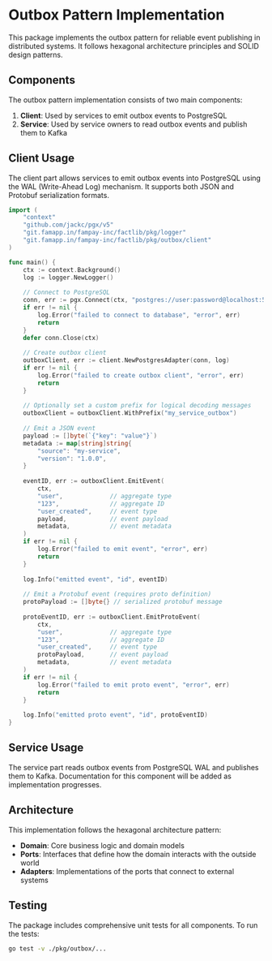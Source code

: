 # Outbox Pattern Implementation

This package implements the outbox pattern for reliable event publishing in distributed systems. It follows hexagonal architecture principles and SOLID design patterns.

## Components

The outbox pattern implementation consists of two main components:

1. **Client**: Used by services to emit outbox events to PostgreSQL
2. **Service**: Used by service owners to read outbox events and publish them to Kafka

## Client Usage

The client part allows services to emit outbox events into PostgreSQL using the WAL (Write-Ahead Log) mechanism. It supports both JSON and Protobuf serialization formats.

```go
import (
    "context"
    "github.com/jackc/pgx/v5"
    "git.famapp.in/fampay-inc/factlib/pkg/logger"
    "git.famapp.in/fampay-inc/factlib/pkg/outbox/client"
)

func main() {
    ctx := context.Background()
    log := logger.NewLogger()
    
    // Connect to PostgreSQL
    conn, err := pgx.Connect(ctx, "postgres://user:password@localhost:5432/database")
    if err != nil {
        log.Error("failed to connect to database", "error", err)
        return
    }
    defer conn.Close(ctx)
    
    // Create outbox client
    outboxClient, err := client.NewPostgresAdapter(conn, log)
    if err != nil {
        log.Error("failed to create outbox client", "error", err)
        return
    }
    
    // Optionally set a custom prefix for logical decoding messages
    outboxClient = outboxClient.WithPrefix("my_service_outbox")
    
    // Emit a JSON event
    payload := []byte(`{"key": "value"}`)
    metadata := map[string]string{
        "source": "my-service",
        "version": "1.0.0",
    }
    
    eventID, err := outboxClient.EmitEvent(
        ctx,
        "user",             // aggregate type
        "123",              // aggregate ID
        "user_created",     // event type
        payload,            // event payload
        metadata,           // event metadata
    )
    if err != nil {
        log.Error("failed to emit event", "error", err)
        return
    }
    
    log.Info("emitted event", "id", eventID)
    
    // Emit a Protobuf event (requires proto definition)
    protoPayload := []byte{} // serialized protobuf message
    
    protoEventID, err := outboxClient.EmitProtoEvent(
        ctx,
        "user",             // aggregate type
        "123",              // aggregate ID
        "user_created",     // event type
        protoPayload,       // event payload
        metadata,           // event metadata
    )
    if err != nil {
        log.Error("failed to emit proto event", "error", err)
        return
    }
    
    log.Info("emitted proto event", "id", protoEventID)
}
```

## Service Usage

The service part reads outbox events from PostgreSQL WAL and publishes them to Kafka. Documentation for this component will be added as implementation progresses.

## Architecture

This implementation follows the hexagonal architecture pattern:

- **Domain**: Core business logic and domain models
- **Ports**: Interfaces that define how the domain interacts with the outside world
- **Adapters**: Implementations of the ports that connect to external systems

## Testing

The package includes comprehensive unit tests for all components. To run the tests:

```bash
go test -v ./pkg/outbox/...
```
